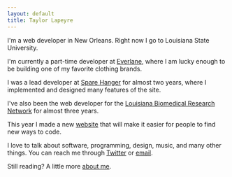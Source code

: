 ```yaml
---
layout: default
title: Taylor Lapeyre
---
```


I'm a web developer in New Orleans. Right now I go to Louisiana State University.

I'm currently a part-time developer at [Everlane][everlane], where I am lucky enough to be building one of my favorite clothing brands.

I was a lead developer at [Spare Hanger][sh] for almost two years, where I implemented and designed many features of the site.

I've also been the web developer for the [Louisiana Biomedical Research Network][lbrn] for almost three years.

This year I made a new [website][agora] that will make it easier for people to find new ways to code.

I love to talk about software, programming, design, music, and many other things. You can reach me through [Twitter][twitter] or [email][email].

Still reading? A little more [about me][about].

[sh]: http://sparehanger.com
[everlane]: http://everlane.com
[lbrn]: http://lbrn.lsu.edu
[agora]: https://github.com/taylorlapeyre/agora
[twitter]: http://twitter.com/taylorlapeyre
[email]: mailto:hello@taylorlapeyre.me
[about]: /about
